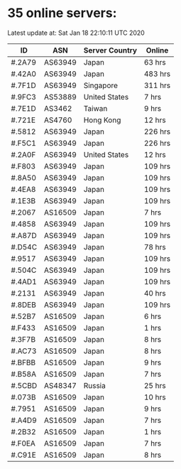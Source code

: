 # 35 online servers:

Latest update at: Sat Jan 18 22:10:11 UTC 2020

| ID | ASN | Server Country | Online |
| -- | --- | -------------- | ------ |
| #.2A79 | AS63949 | Japan | 63 hrs |
| #.42A0 | AS63949 | Japan | 483 hrs |
| #.7F1D | AS63949 | Singapore | 311 hrs |
| #.9FC3 | AS53889 | United States | 7 hrs |
| #.7E1D | AS3462 | Taiwan | 9 hrs |
| #.721E | AS4760 | Hong Kong | 12 hrs |
| #.5812 | AS63949 | Japan | 226 hrs |
| #.F5C1 | AS63949 | Japan | 226 hrs |
| #.2A0F | AS63949 | United States | 12 hrs |
| #.F803 | AS63949 | Japan | 109 hrs |
| #.8A50 | AS63949 | Japan | 109 hrs |
| #.4EA8 | AS63949 | Japan | 109 hrs |
| #.1E3B | AS63949 | Japan | 109 hrs |
| #.2067 | AS16509 | Japan | 7 hrs |
| #.4858 | AS63949 | Japan | 109 hrs |
| #.A87D | AS63949 | Japan | 109 hrs |
| #.D54C | AS63949 | Japan | 78 hrs |
| #.9517 | AS63949 | Japan | 109 hrs |
| #.504C | AS63949 | Japan | 109 hrs |
| #.4AD1 | AS63949 | Japan | 109 hrs |
| #.2131 | AS63949 | Japan | 40 hrs |
| #.8DEB | AS63949 | Japan | 109 hrs |
| #.52B7 | AS16509 | Japan | 6 hrs |
| #.F433 | AS16509 | Japan | 1 hrs |
| #.3F7B | AS16509 | Japan | 8 hrs |
| #.AC73 | AS16509 | Japan | 8 hrs |
| #.BFBB | AS16509 | Japan | 9 hrs |
| #.B58A | AS16509 | Japan | 7 hrs |
| #.5CBD | AS48347 | Russia | 25 hrs |
| #.073B | AS16509 | Japan | 10 hrs |
| #.7951 | AS16509 | Japan | 9 hrs |
| #.A4D9 | AS16509 | Japan | 7 hrs |
| #.2B32 | AS16509 | Japan | 1 hrs |
| #.F0EA | AS16509 | Japan | 7 hrs |
| #.C91E | AS16509 | Japan | 8 hrs |

